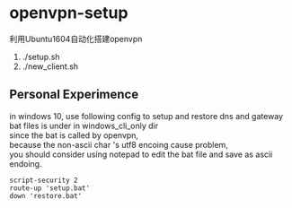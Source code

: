 # openvpn-setup
利用Ubuntu1604自动化搭建openvpn

1. ./setup.sh
2. ./new_client.sh

## Personal Experimence
in windows 10, use following config to setup and restore dns and gateway  
bat files is under in windows_cli_only dir  
since the bat is called by openvpn,  
because the non-ascii char 's utf8 encoing cause problem,  
you should consider using notepad to edit the bat file and save as ascii endoing.  
```
script-security 2
route-up 'setup.bat'
down 'restore.bat'
```
